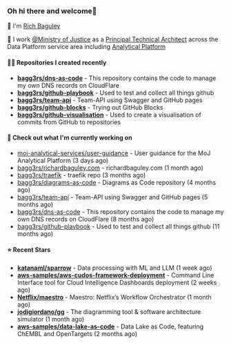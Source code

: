 ### Oh hi there and welcome👋

👐 I'm [Rich Baguley](https://richardbaguley.com/about)

🏢 I work [@Ministry of Justice](https://github.com/ministryofjustice) as a [Principal Technical Architect](https://ddat-capability-framework.service.gov.uk/role/technical-architect#principal-technical-architect) across the Data Platform service area including [Analytical Platform](https://user-guidance.analytical-platform.service.justice.gov.uk/)

#### 👨‍💻 Repositories I created recently
- **[bagg3rs/dns-as-code](https://github.com/bagg3rs/dns-as-code)** - This repository contains the code to manage my own DNS records on CloudFlare
- **[bagg3rs/github-playbook](https://github.com/bagg3rs/github-playbook)** - Used to test and collect all things github
- **[bagg3rs/team-api](https://github.com/bagg3rs/team-api)** - Team-API using Swagger and GitHub pages
- **[bagg3rs/github-blocks](https://github.com/bagg3rs/github-blocks)** - Trying out GitHub Blocks
- **[bagg3rs/github-visualisation](https://github.com/bagg3rs/github-visualisation)** - Used to create a visualisation of commits from GitHub to repositories

#### 👷 Check out what I'm currently working on

- [moj-analytical-services/user-guidance](https://github.com/moj-analytical-services/user-guidance) - User guidance for the MoJ Analytical Platform (3 days ago)
- [bagg3rs/richardbaguley.com](https://github.com/bagg3rs/richardbaguley.com) - richardbaguley.com (1 month ago)
- [bagg3rs/traefik](https://github.com/bagg3rs/traefik) - traefik repo (3 months ago)
- [bagg3rs/diagrams-as-code](https://github.com/bagg3rs/diagrams-as-code) - Diagrams as Code repository (4 months ago)
- [bagg3rs/team-api](https://github.com/bagg3rs/team-api) - Team-API using Swagger and GitHub pages (5 months ago)
- [bagg3rs/dns-as-code](https://github.com/bagg3rs/dns-as-code) - This repository contains the code to manage my own DNS records on CloudFlare (8 months ago)
- [bagg3rs/github-playbook](https://github.com/bagg3rs/github-playbook) - Used to test and collect all things github (11 months ago)

#### ⭐ Recent Stars


- **[katanaml/sparrow](https://github.com/katanaml/sparrow)** - Data processing with ML and LLM (1 week ago)
- **[aws-samples/aws-cudos-framework-deployment](https://github.com/aws-samples/aws-cudos-framework-deployment)** - Command Line Interface tool for Cloud Intelligence Dashboards deployment (2 weeks ago)
- **[Netflix/maestro](https://github.com/Netflix/maestro)** - Maestro: Netflix’s Workflow Orchestrator (1 month ago)
- **[jodigiordano/gg](https://github.com/jodigiordano/gg)** - The diagramming tool &amp; software architecture simulator (1 month ago)
- **[aws-samples/data-lake-as-code](https://github.com/aws-samples/data-lake-as-code)** - Data Lake as Code, featuring ChEMBL and OpenTargets (2 months ago)
